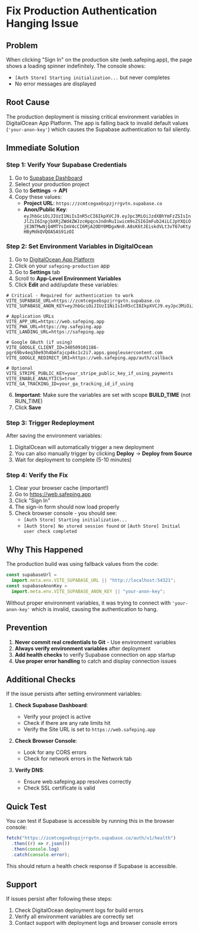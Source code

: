 # Fix Production Authentication Hanging Issue

## Problem

When clicking "Sign In" on the production site (web.safeping.app), the page shows a loading spinner indefinitely. The console shows:

- `[Auth Store] Starting initialization...` but never completes
- No error messages are displayed

## Root Cause

The production deployment is missing critical environment variables in DigitalOcean App Platform. The app is falling back to invalid default values (`'your-anon-key'`) which causes the Supabase authentication to fail silently.

## Immediate Solution

### Step 1: Verify Your Supabase Credentials

1. Go to [Supabase Dashboard](https://app.supabase.com)
2. Select your production project
3. Go to **Settings** → **API**
4. Copy these values:
   - **Project URL**: `https://zcmtcegxebspzjrrgvtn.supabase.co`
   - **Anon/Public Key**: `eyJhbGciOiJIUzI1NiIsInR5cCI6IkpXVCJ9.eyJpc3MiOiJzdXBhYmFzZSIsInJlZiI6InpjbXRjZWd4ZWJzcHpqcnJndnRuIiwicm9sZSI6ImFub24iLCJpYXQiOjE3NTMwNjQ4MTYsImV4cCI6MjA2ODY0MDgxNn0.A8sK6tJEiskdVLt3vT67oKtyHByMdkQVQOA5AS91zOI`

### Step 2: Set Environment Variables in DigitalOcean

1. Go to [DigitalOcean App Platform](https://cloud.digitalocean.com/apps)
2. Click on your `safeping-production` app
3. Go to **Settings** tab
4. Scroll to **App-Level Environment Variables**
5. Click **Edit** and add/update these variables:

```
# Critical - Required for authentication to work
VITE_SUPABASE_URL=https://zcmtcegxebspzjrrgvtn.supabase.co
VITE_SUPABASE_ANON_KEY=eyJhbGciOiJIUzI1NiIsInR5cCI6IkpXVCJ9.eyJpc3MiOiJzdXBhYmFzZSIsInJlZiI6InpjbXRjZWd4ZWJzcHpqcnJndnRuIiwicm9sZSI6ImFub24iLCJpYXQiOjE3NTMwNjQ4MTYsImV4cCI6MjA2ODY0MDgxNn0.A8sK6tJEiskdVLt3vT67oKtyHByMdkQVQOA5AS91zOI

# Application URLs
VITE_APP_URL=https://web.safeping.app
VITE_PWA_URL=https://my.safeping.app
VITE_LANDING_URL=https://safeping.app

# Google OAuth (if using)
VITE_GOOGLE_CLIENT_ID=340509101186-pgr69bv4eq30e93h4bmfajcp4kc1c2i7.apps.googleusercontent.com
VITE_GOOGLE_REDIRECT_URI=https://web.safeping.app/auth/callback

# Optional
VITE_STRIPE_PUBLIC_KEY=your_stripe_public_key_if_using_payments
VITE_ENABLE_ANALYTICS=true
VITE_GA_TRACKING_ID=your_ga_tracking_id_if_using
```

6. **Important**: Make sure the variables are set with scope **BUILD_TIME** (not RUN_TIME)
7. Click **Save**

### Step 3: Trigger Redeployment

After saving the environment variables:

1. DigitalOcean will automatically trigger a new deployment
2. You can also manually trigger by clicking **Deploy** → **Deploy from Source**
3. Wait for deployment to complete (5-10 minutes)

### Step 4: Verify the Fix

1. Clear your browser cache (important!)
2. Go to https://web.safeping.app
3. Click "Sign In"
4. The sign-in form should now load properly
5. Check browser console - you should see:
   - `[Auth Store] Starting initialization...`
   - `[Auth Store] No stored session found` or `[Auth Store] Initial user check completed`

## Why This Happened

The production build was using fallback values from the code:

```javascript
const supabaseUrl =
  import.meta.env.VITE_SUPABASE_URL || "http://localhost:54321";
const supabaseAnonKey =
  import.meta.env.VITE_SUPABASE_ANON_KEY || "your-anon-key";
```

Without proper environment variables, it was trying to connect with `'your-anon-key'` which is invalid, causing the authentication to hang.

## Prevention

1. **Never commit real credentials to Git** - Use environment variables
2. **Always verify environment variables** after deployment
3. **Add health checks** to verify Supabase connection on app startup
4. **Use proper error handling** to catch and display connection issues

## Additional Checks

If the issue persists after setting environment variables:

1. **Check Supabase Dashboard**:
   - Verify your project is active
   - Check if there are any rate limits hit
   - Verify the Site URL is set to `https://web.safeping.app`

2. **Check Browser Console**:
   - Look for any CORS errors
   - Check for network errors in the Network tab

3. **Verify DNS**:
   - Ensure web.safeping.app resolves correctly
   - Check SSL certificate is valid

## Quick Test

You can test if Supabase is accessible by running this in the browser console:

```javascript
fetch("https://zcmtcegxebspzjrrgvtn.supabase.co/auth/v1/health")
  .then((r) => r.json())
  .then(console.log)
  .catch(console.error);
```

This should return a health check response if Supabase is accessible.

## Support

If issues persist after following these steps:

1. Check DigitalOcean deployment logs for build errors
2. Verify all environment variables are correctly set
3. Contact support with deployment logs and browser console errors
